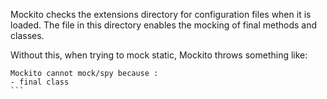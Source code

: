 Mockito checks the extensions directory for configuration files when it is loaded.
The file in this directory enables the mocking of final methods and classes.

Without this, when trying to mock static, Mockito throws something like:
````
Mockito cannot mock/spy because :
- final class
```